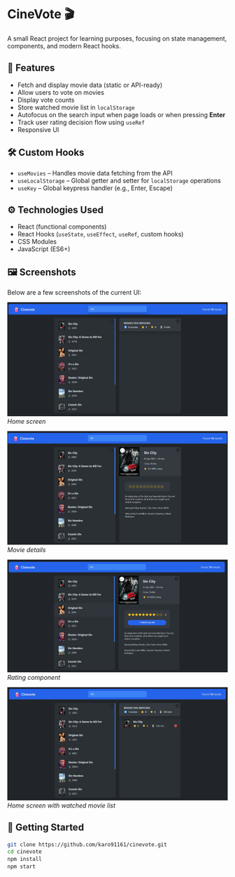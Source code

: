 # CineVote 🎬

A small React project for learning purposes, focusing on state management, components, and modern React hooks.

## 🧩 Features

- Fetch and display movie data (static or API-ready)
- Allow users to vote on movies
- Display vote counts
- Store watched movie list in `localStorage`
- Autofocus on the search input when page loads or when pressing **Enter**
- Track user rating decision flow using `useRef`
- Responsive UI

## 🛠️ Custom Hooks

- `useMovies` – Handles movie data fetching from the API
- `useLocalStorage` – Global getter and setter for `localStorage` operations
- `useKey` – Global keypress handler (e.g., Enter, Escape)

## ⚙️ Technologies Used

- React (functional components)
- React Hooks (`useState`, `useEffect`, `useRef`, custom hooks)
- CSS Modules
- JavaScript (ES6+)

## 🖼️ Screenshots

Below are a few screenshots of the current UI:

![Home screen](home.png)  
*Home screen*

![Movie details](movie-details.png)  
*Movie details*

![Rate](rate.png)  
*Rating component*

![Watched](watched-list.png)  
*Home screen with watched movie list*


## 🚀 Getting Started

```bash
git clone https://github.com/karo91161/cinevote.git
cd cinevote
npm install
npm start
